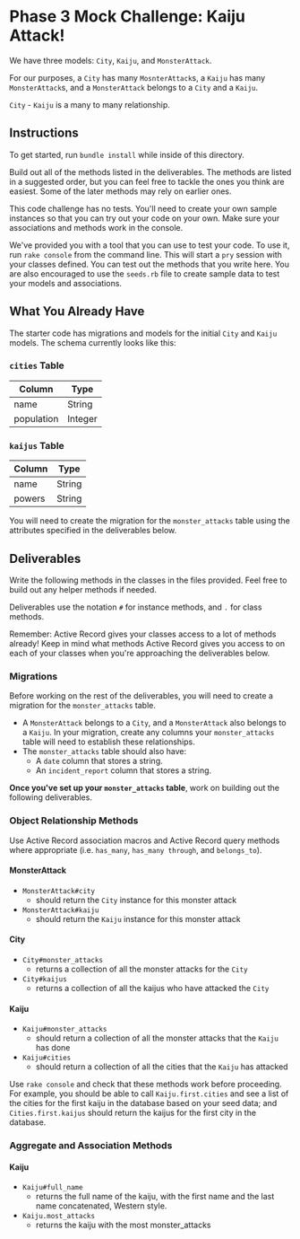 # Phase 3 Mock Challenge: Kaiju Attack!

We have three models: `City`, `Kaiju`, and `MonsterAttack`.

For our purposes, a `City` has many `MosnterAttack`s, a `Kaiju` has many
`MonsterAttack`s, and a `MonsterAttack` belongs to a `City` and a `Kaiju`.

`City` - `Kaiju` is a many to many relationship.

## Instructions

To get started, run `bundle install` while inside of this directory.

Build out all of the methods listed in the deliverables. The methods are listed
in a suggested order, but you can feel free to tackle the ones you think are
easiest. Some of the later methods may rely on earlier ones.

This code challenge has no tests. You'll need to create your own sample instances so that you can try out your code on your own. Make sure your associations and methods work in the console.

We've provided you with a tool that you can use to test your code. To use it,
run `rake console` from the command line. This will start a `pry` session with
your classes defined. You can test out the methods that you write here. You are
also encouraged to use the `seeds.rb` file to create sample data to test your
models and associations.

## What You Already Have

The starter code has migrations and models for the initial `City` and
`Kaiju` models. The schema currently looks like this:

### `cities` Table

| Column       | Type    |
| ------------ | ------- |
| name         | String  |
| population   | Integer |

### `kaijus` Table

| Column  | Type    |
| ------- | ------- |
| name    | String  |
| powers  | String  |

You will need to create the migration for the `monster_attacks` table using the
attributes specified in the deliverables below.

## Deliverables

Write the following methods in the classes in the files provided. Feel free to
build out any helper methods if needed.

Deliverables use the notation `#` for instance methods, and `.` for class
methods.

Remember: Active Record gives your classes access to a lot of methods already!
Keep in mind what methods Active Record gives you access to on each of your
classes when you're approaching the deliverables below.

### Migrations

Before working on the rest of the deliverables, you will need to create a
migration for the `monster_attacks` table.

- A `MonsterAttack` belongs to a `City`, and a `MonsterAttack` also belongs to a
  `Kaiju`. In your migration, create any columns your `monster_attacks` table will
  need to establish these relationships.
- The `monster_attacks` table should also have:
  - A `date` column that stores a string.
  - An `incident_report` column that stores a string.

**Once you've set up your `monster_attacks` table**, work on building out the following
deliverables.

### Object Relationship Methods

Use Active Record association macros and Active Record query methods where
appropriate (i.e. `has_many`, `has_many through`, and `belongs_to`).

#### MonsterAttack

- `MonsterAttack#city`
  - should return the `City` instance for this monster attack
- `MonsterAttack#kaiju`
  - should return the `Kaiju` instance for this monster attack

#### City

- `City#monster_attacks`
  - returns a collection of all the monster attacks for the `City`
- `City#kaijus`
  - returns a collection of all the kaijus who have attacked the `City`

#### Kaiju

- `Kaiju#monster_attacks`
  - should return a collection of all the monster attacks that the `Kaiju` has done
- `Kaiju#cities`
  - should return a collection of all the cities that the `Kaiju` has attacked

Use `rake console` and check that these methods work before proceeding. For
example, you should be able to call `Kaiju.first.cities` and see a list
of the cities for the first kaiju in the database based on your seed
data; and `Cities.first.kaijus` should return the kaijus for the first
city in the database.

### Aggregate and Association Methods

#### Kaiju

- `Kaiju#full_name`
  - returns the full name of the kaiju, with the first name and the last name
    concatenated, Western style.
- `Kaiju.most_attacks`
  - returns the kaiju with the most monster_attacks
